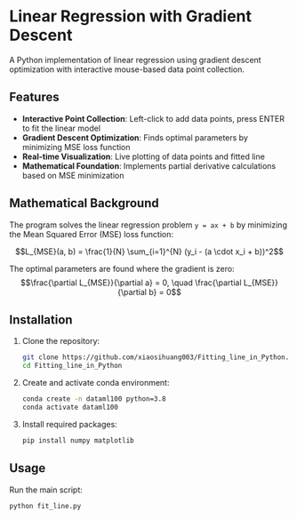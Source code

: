 # Linear Regression with Gradient Descent

A Python implementation of linear regression using gradient descent optimization with interactive mouse-based data point collection.

## Features

- **Interactive Point Collection**: Left-click to add data points, press ENTER to fit the linear model
- **Gradient Descent Optimization**: Finds optimal parameters by minimizing MSE loss function
- **Real-time Visualization**: Live plotting of data points and fitted line
- **Mathematical Foundation**: Implements partial derivative calculations based on MSE minimization

## Mathematical Background

The program solves the linear regression problem `y = ax + b` by minimizing the Mean Squared Error (MSE) loss function:

$$L_{MSE}(a, b) = \frac{1}{N} \sum_{i=1}^{N} (y_i - (a \cdot x_i + b))^2$$

The optimal parameters are found where the gradient is zero:
$$\frac{\partial L_{MSE}}{\partial a} = 0, \quad \frac{\partial L_{MSE}}{\partial b} = 0$$

## Installation

1.  Clone the repository:
    ```bash
    git clone https://github.com/xiaosihuang003/Fitting_line_in_Python.git
    cd Fitting_line_in_Python
    ```

2.  Create and activate conda environment:
    ```bash
    conda create -n dataml100 python=3.8
    conda activate dataml100
    ```

3.  Install required packages:
    ```bash
    pip install numpy matplotlib
    ```

## Usage

Run the main script:
```bash
python fit_line.py

